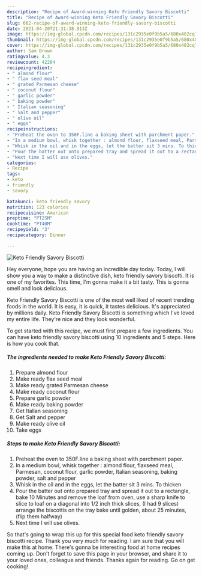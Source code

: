 ```yaml
---
description: "Recipe of Award-winning Keto Friendly Savory Biscotti"
title: "Recipe of Award-winning Keto Friendly Savory Biscotti"
slug: 662-recipe-of-award-winning-keto-friendly-savory-biscotti
date: 2021-04-20T21:31:38.913Z
image: https://img-global.cpcdn.com/recipes/131c2935e0f9b5a5/680x482cq70/keto-friendly-savory-biscotti-recipe-main-photo.jpg
thumbnail: https://img-global.cpcdn.com/recipes/131c2935e0f9b5a5/680x482cq70/keto-friendly-savory-biscotti-recipe-main-photo.jpg
cover: https://img-global.cpcdn.com/recipes/131c2935e0f9b5a5/680x482cq70/keto-friendly-savory-biscotti-recipe-main-photo.jpg
author: Sam Brown
ratingvalue: 4.3
reviewcount: 42264
recipeingredient:
- " almond flour"
- " flax seed meal"
- " grated Parmesan cheese"
- " coconut flour"
- " garlic powder"
- " baking powder"
- " Italian seasoning"
- " Salt and pepper"
- " olive oil"
- " eggs"
recipeinstructions:
- "Preheat the oven to 350F.line a baking sheet with parchment paper."
- "In a medium bowl, whisk together : almond flour, flaxseed meal, Parmesan, coconut flour, garlic powder, Italian seasoning, baking powder, salt and pepper"
- "Whisk in the oil and in the eggs, let the batter sit 3 mins. To thicken"
- "Pour the batter out onto prepared tray and spread it out to a rectangle, bake 10 Minutes and remove the loaf from oven, use a sharp knife to slice to loaf on a diagonal into 1/2 inch thick slices, (I had 9 slices) arrange the biscottis on the tray bake until golden, about 25 minutes, (flip them halfway)"
- "Next time I will use olives."
categories:
- Recipe
tags:
- keto
- friendly
- savory

katakunci: keto friendly savory 
nutrition: 123 calories
recipecuisine: American
preptime: "PT25M"
cooktime: "PT40M"
recipeyield: "3"
recipecategory: Dinner

---
```



![Keto Friendly Savory Biscotti](https://img-global.cpcdn.com/recipes/131c2935e0f9b5a5/680x482cq70/keto-friendly-savory-biscotti-recipe-main-photo.jpg)

Hey everyone, hope you are having an incredible day today. Today, I will show you a way to make a distinctive dish, keto friendly savory biscotti. It is one of my favorites. This time, I'm gonna make it a bit tasty. This is gonna smell and look delicious.

Keto Friendly Savory Biscotti is one of the most well liked of recent trending foods in the world. It is easy, it is quick, it tastes delicious. It's appreciated by millions daily. Keto Friendly Savory Biscotti is something which I've loved my entire life. They're nice and they look wonderful.




To get started with this recipe, we must first prepare a few ingredients. You can have keto friendly savory biscotti using 10 ingredients and 5 steps. Here is how you cook that.

<!--inarticleads1-->

##### The ingredients needed to make Keto Friendly Savory Biscotti:

1. Prepare  almond flour
1. Make ready  flax seed meal
1. Make ready  grated Parmesan cheese
1. Make ready  coconut flour
1. Prepare  garlic powder
1. Make ready  baking powder
1. Get  Italian seasoning
1. Get  Salt and pepper
1. Make ready  olive oil
1. Take  eggs




<!--inarticleads2-->

##### Steps to make Keto Friendly Savory Biscotti:

1. Preheat the oven to 350F.line a baking sheet with parchment paper.
1. In a medium bowl, whisk together : almond flour, flaxseed meal, Parmesan, coconut flour, garlic powder, Italian seasoning, baking powder, salt and pepper
1. Whisk in the oil and in the eggs, let the batter sit 3 mins. To thicken
1. Pour the batter out onto prepared tray and spread it out to a rectangle, bake 10 Minutes and remove the loaf from oven, use a sharp knife to slice to loaf on a diagonal into 1/2 inch thick slices, (I had 9 slices) arrange the biscottis on the tray bake until golden, about 25 minutes, (flip them halfway)
1. Next time I will use olives.




So that's going to wrap this up for this special food keto friendly savory biscotti recipe. Thank you very much for reading. I am sure that you will make this at home. There's gonna be interesting food at home recipes coming up. Don't forget to save this page in your browser, and share it to your loved ones, colleague and friends. Thanks again for reading. Go on get cooking!
